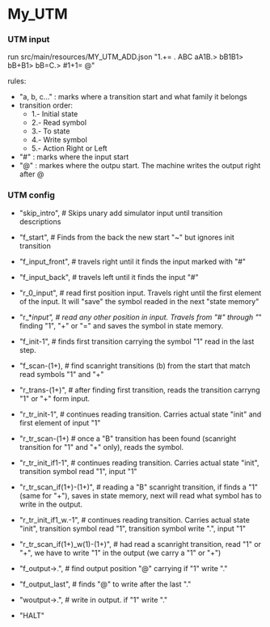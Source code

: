 

# My_UTM

### UTM input

run src/main/resources/MY_UTM_ADD.json "1.+= . ABC aA1B.> bB1B1> bB+B1> bB=C.> #1+1= @"

rules:

- "a, b, c..." : marks where a transition start and what family it belongs
- transition order:
    - 1.- Initial state
    - 2.- Read symbol
    - 3.- To state
    - 4.- Write symbol
    - 5.- Action Right or Left
- "#" : marks where the input start
- "@" : markes where the outpu start. The machine writes the output right after @

### UTM config

- "skip_intro",  # Skips unary add simulator input until transition descriptions

- "f_start", # Finds from the back the new start "~" but ignores init transition

- "f_input_front", # travels right until it finds the input marked with "#"

- "f_input_back", # travels left until it finds the input "#"

- "r_0_input", # read first position input. Travels right until the first element of the input. It will "save" the symbol readed in the next "state memory"

- "r_*_input", # read any other position in input. Travels from "#" through "_" finding "1", "+" or "=" and saves the symbol in state memory.

- "f_init-1", # finds first transition carrying the symbol "1" read in the last step.

- "f_scan-(1+), # find scanright transitions (b) from the start that match read symbols "1" and "+"

- "r_trans-(1+)", # after finding first transition, reads the transition carryng "1" or "+" form input.

- "r_tr_init-1", # continues reading transition. Carries actual state "init" and first element of input "1"

- "r_tr_scan-(1+) # once a "B" transition has been found (scanright transition for "1" and "+" only), reads the symbol.

- "r_tr_init_if1-1", # continues reading transition. Carries actual state "init", transition symbol read "1", input "1"

- "r_tr_scan_if(1+)-(1+)", # reading a "B" scanright transition, if finds a "1" (same for "+"), saves in state memory, next will read what symbol has to write in the output.

- "r_tr_init_if1_w.-1", # continues reading transition. Carries actual state "init", transition symbol read "1", transition symbol write ".", input "1"

- "r_tr_scan_if(1+)_w(1)-(1+)", # had read a scanright transition, read "1" or "+", we have to write "1" in the output (we carry a "1" or "+")

- "f_output->.", # find output position "@" carrying if "1" write "."

- "f_output_last", # finds "@" to write after the last "."

- "woutput->.", # write in output. if "1" write "."

- "HALT"

